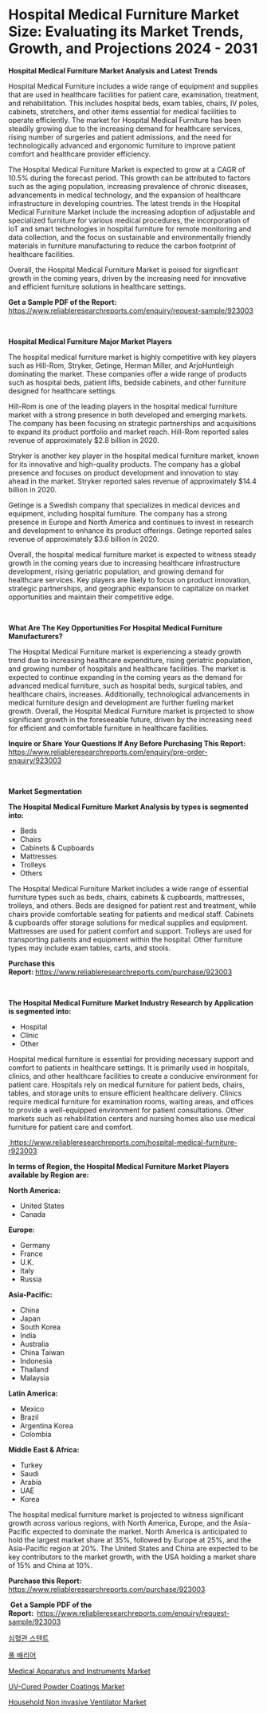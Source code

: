 <p><h1>Hospital Medical Furniture Market Size: Evaluating its Market Trends, Growth, and Projections 2024 - 2031</h1></p><p><strong>Hospital Medical Furniture Market Analysis and Latest Trends</strong></p>
<p><p>Hospital Medical Furniture includes a wide range of equipment and supplies that are used in healthcare facilities for patient care, examination, treatment, and rehabilitation. This includes hospital beds, exam tables, chairs, IV poles, cabinets, stretchers, and other items essential for medical facilities to operate efficiently. The market for Hospital Medical Furniture has been steadily growing due to the increasing demand for healthcare services, rising number of surgeries and patient admissions, and the need for technologically advanced and ergonomic furniture to improve patient comfort and healthcare provider efficiency.</p><p>The Hospital Medical Furniture Market is expected to grow at a CAGR of 10.5% during the forecast period. This growth can be attributed to factors such as the aging population, increasing prevalence of chronic diseases, advancements in medical technology, and the expansion of healthcare infrastructure in developing countries. The latest trends in the Hospital Medical Furniture Market include the increasing adoption of adjustable and specialized furniture for various medical procedures, the incorporation of IoT and smart technologies in hospital furniture for remote monitoring and data collection, and the focus on sustainable and environmentally friendly materials in furniture manufacturing to reduce the carbon footprint of healthcare facilities.</p><p>Overall, the Hospital Medical Furniture Market is poised for significant growth in the coming years, driven by the increasing need for innovative and efficient furniture solutions in healthcare settings.</p></p>
<p><strong>Get a Sample PDF of the Report:&nbsp;</strong> <a href="https://www.reliableresearchreports.com/enquiry/request-sample/923003">https://www.reliableresearchreports.com/enquiry/request-sample/923003</a></p>
<p>&nbsp;</p>
<p><strong>Hospital Medical Furniture Major Market Players</strong></p>
<p><p>The hospital medical furniture market is highly competitive with key players such as Hill-Rom, Stryker, Getinge, Herman Miller, and ArjoHuntleigh dominating the market. These companies offer a wide range of products such as hospital beds, patient lifts, bedside cabinets, and other furniture designed for healthcare settings.</p><p>Hill-Rom is one of the leading players in the hospital medical furniture market with a strong presence in both developed and emerging markets. The company has been focusing on strategic partnerships and acquisitions to expand its product portfolio and market reach. Hill-Rom reported sales revenue of approximately $2.8 billion in 2020.</p><p>Stryker is another key player in the hospital medical furniture market, known for its innovative and high-quality products. The company has a global presence and focuses on product development and innovation to stay ahead in the market. Stryker reported sales revenue of approximately $14.4 billion in 2020.</p><p>Getinge is a Swedish company that specializes in medical devices and equipment, including hospital furniture. The company has a strong presence in Europe and North America and continues to invest in research and development to enhance its product offerings. Getinge reported sales revenue of approximately $3.6 billion in 2020.</p><p>Overall, the hospital medical furniture market is expected to witness steady growth in the coming years due to increasing healthcare infrastructure development, rising geriatric population, and growing demand for healthcare services. Key players are likely to focus on product innovation, strategic partnerships, and geographic expansion to capitalize on market opportunities and maintain their competitive edge.</p></p>
<p>&nbsp;</p>
<p><strong>What Are The Key Opportunities For Hospital Medical Furniture Manufacturers?</strong></p>
<p><p>The Hospital Medical Furniture market is experiencing a steady growth trend due to increasing healthcare expenditure, rising geriatric population, and growing number of hospitals and healthcare facilities. The market is expected to continue expanding in the coming years as the demand for advanced medical furniture, such as hospital beds, surgical tables, and healthcare chairs, increases. Additionally, technological advancements in medical furniture design and development are further fueling market growth. Overall, the Hospital Medical Furniture market is projected to show significant growth in the foreseeable future, driven by the increasing need for efficient and comfortable furniture in healthcare facilities.</p></p>
<p><strong>Inquire or Share Your Questions If Any Before Purchasing This Report:</strong> <a href="https://www.reliableresearchreports.com/enquiry/pre-order-enquiry/923003">https://www.reliableresearchreports.com/enquiry/pre-order-enquiry/923003</a></p>
<p>&nbsp;</p>
<p><strong>Market Segmentation</strong></p>
<p><strong>The Hospital Medical Furniture Market Analysis by types is segmented into:</strong></p>
<p><ul><li>Beds</li><li>Chairs</li><li>Cabinets & Cupboards</li><li>Mattresses</li><li>Trolleys</li><li>Others</li></ul></p>
<p><p>The Hospital Medical Furniture Market includes a wide range of essential furniture types such as beds, chairs, cabinets & cupboards, mattresses, trolleys, and others. Beds are designed for patient rest and treatment, while chairs provide comfortable seating for patients and medical staff. Cabinets & cupboards offer storage solutions for medical supplies and equipment. Mattresses are used for patient comfort and support. Trolleys are used for transporting patients and equipment within the hospital. Other furniture types may include exam tables, carts, and stools.</p></p>
<p><strong>Purchase this Report:&nbsp;</strong><a href="https://www.reliableresearchreports.com/purchase/923003">https://www.reliableresearchreports.com/purchase/923003</a></p>
<p>&nbsp;</p>
<p><strong>The Hospital Medical Furniture Market Industry Research by Application is segmented into:</strong></p>
<p><ul><li>Hospital</li><li>Clinic</li><li>Other</li></ul></p>
<p><p>Hospital medical furniture is essential for providing necessary support and comfort to patients in healthcare settings. It is primarily used in hospitals, clinics, and other healthcare facilities to create a conducive environment for patient care. Hospitals rely on medical furniture for patient beds, chairs, tables, and storage units to ensure efficient healthcare delivery. Clinics require medical furniture for examination rooms, waiting areas, and offices to provide a well-equipped environment for patient consultations. Other markets such as rehabilitation centers and nursing homes also use medical furniture for patient care and comfort.</p></p>
<p><a href="https://www.reliableresearchreports.com/hospital-medical-furniture-r923003">&nbsp;https://www.reliableresearchreports.com/hospital-medical-furniture-r923003</a></p>
<p><strong>In terms of Region, the Hospital Medical Furniture Market Players available by Region are:</strong></p>
<p>
    <p> <strong> North America: </strong>
        <ul>
            <li>United States</li>
            <li>Canada</li>
        </ul>
        </p> 
    <p> <strong> Europe: </strong>
        <ul>
            <li>Germany</li>
            <li>France</li>
            <li>U.K.</li>
            <li>Italy</li>
            <li>Russia</li>
        </ul>
        </p> 
    <p> <strong> Asia-Pacific: </strong>
        <ul>
            <li>China</li>
            <li>Japan</li>
            <li>South Korea</li>
            <li>India</li>
            <li>Australia</li>
            <li>China Taiwan</li>
            <li>Indonesia</li>
            <li>Thailand</li>
            <li>Malaysia</li>
        </ul>
        </p> 
    <p> <strong> Latin America: </strong>
        <ul>
            <li>Mexico</li>
            <li>Brazil</li>
            <li>Argentina Korea</li>
            <li>Colombia</li>
        </ul>
        </p> 
    <p> <strong> Middle East & Africa: </strong>
        <ul>
            <li>Turkey</li>
            <li>Saudi</li>
            <li>Arabia</li>
            <li>UAE</li>
            <li>Korea</li>
        </ul>
    </p>
    </p>
<p><p>The hospital medical furniture market is projected to witness significant growth across various regions, with North America, Europe, and the Asia-Pacific expected to dominate the market. North America is anticipated to hold the largest market share at 35%, followed by Europe at 25%, and the Asia-Pacific region at 20%. The United States and China are expected to be key contributors to the market growth, with the USA holding a market share of 15% and China at 10%.</p></p>
<p><strong>Purchase this Report: </strong><a href="https://www.reliableresearchreports.com/purchase/923003">https://www.reliableresearchreports.com/purchase/923003</a></p>
<p>&nbsp;<strong>Get a Sample PDF of the Report:&nbsp;&nbsp;</strong><a href="https://www.reliableresearchreports.com/enquiry/request-sample/923003">https://www.reliableresearchreports.com/enquiry/request-sample/923003</a></p>
<p><strong></strong></p>
<p><p><a href="https://medium.com/@nettieboyle67/%EC%8B%AC%ED%98%88%EA%B4%80-%EC%8A%A4%ED%85%90%ED%8A%B8-%EC%8B%9C%EC%9E%A5-%EA%B7%9C%EB%AA%A8%EB%8A%94-%EA%B5%AD%EC%A0%9C-%EC%82%B0%EC%97%85%EC%97%90%EC%84%9C-%EA%B0%80%EC%9E%A5-%EC%A2%8B%EC%9D%80-%EB%A7%88%EC%BC%80%ED%8C%85-%EC%B1%84%EB%84%90%EC%9D%84-%EB%B3%B4%EC%97%AC%EC%A4%8D%EB%8B%88%EB%8B%A4-95c713dcbad9">심혈관 스텐트</a></p><p><a href="https://medium.com/@marcpascual04/%EC%88%98%EC%98%81%EC%9E%A5-%EB%B0%A9%EB%B2%BD-%EC%8B%9C%EC%9E%A5-%EC%A0%84%EB%A7%9D-%EC%82%B0%EC%97%85-%EA%B0%9C%EC%9A%94-%EB%B0%8F-%EC%98%88%EC%B8%A1-2024%EB%85%84%EB%B6%80%ED%84%B0-2031%EB%85%84%EA%B9%8C%EC%A7%80-fb519c09331c">풀 배리어</a></p><p><a href="https://github.com/MyrtisWest1/Market-Research-Report-List-1/blob/main/medical-apparatus-and-instruments-market.md">Medical Apparatus and Instruments Market</a></p><p><a href="https://issuu.com/reportprime-2/docs/uv-cured-powder-coatings-market-size-2030.pptx">UV-Cured Powder Coatings Market</a></p><p><a href="https://medium.com/@dylanmarshall42/household-non-invasive-ventilator-market-report-reveals-the-latest-trends-and-growth-opportunities-bd89785cc63f">Household Non invasive Ventilator Market</a></p></p>